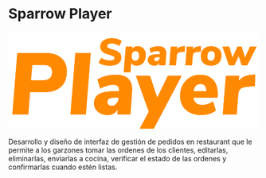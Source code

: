 # Sparrow Player
![logo](./src/img/logo.png)

Desarrollo y diseño de interfaz de gestión de pedidos en restaurant que le permite a los garzones tomar las ordenes de los clientes, editarlas, eliminarlas, enviarlas a cocina, verificar el estado de las ordenes y confirmarlas cuando estén listas.